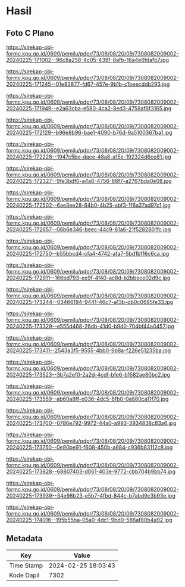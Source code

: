 # Hasil

## Foto C Plano

https://sirekap-obj-formc.kpu.go.id/0609/pemilu/pdpr/73/08/08/20/09/7308082009002-20240225-171002--96c8a258-4c05-4391-8afb-16a4e6fdafb7.jpg

https://sirekap-obj-formc.kpu.go.id/0609/pemilu/pdpr/73/08/08/20/09/7308082009002-20240225-171245--01e83877-fd67-457e-9b1b-c1beecddb293.jpg

https://sirekap-obj-formc.kpu.go.id/0609/pemilu/pdpr/73/08/08/20/09/7308082009002-20240225-171949--e2a63cba-e580-4ca2-8ed3-4758af6f3165.jpg

https://sirekap-obj-formc.kpu.go.id/0609/pemilu/pdpr/73/08/08/20/09/7308082009002-20240225-172129--b96e8b96-bae1-4090-b76d-9a5100367ba1.jpg

https://sirekap-obj-formc.kpu.go.id/0609/pemilu/pdpr/73/08/08/20/09/7308082009002-20240225-172228--1947c5be-dace-48a8-a15e-192324d6ce81.jpg

https://sirekap-obj-formc.kpu.go.id/0609/pemilu/pdpr/73/08/08/20/09/7308082009002-20240225-172327--9fe3bdf0-a4a6-4756-86f7-a2767bda0e08.jpg

https://sirekap-obj-formc.kpu.go.id/0609/pemilu/pdpr/73/08/08/20/09/7308082009002-20240225-172502--6ae3ee28-64b0-4b25-abf3-1f6a37ad97c1.jpg

https://sirekap-obj-formc.kpu.go.id/0609/pemilu/pdpr/73/08/08/20/09/7308082009002-20240225-172657--06b6e346-beec-44c9-81a6-21f5282801fc.jpg

https://sirekap-obj-formc.kpu.go.id/0609/pemilu/pdpr/73/08/08/20/09/7308082009002-20240225-172750--b55bbcd4-cfa4-4742-afa7-5bd1bf16c6ca.jpg

https://sirekap-obj-formc.kpu.go.id/0609/pemilu/pdpr/73/08/08/20/09/7308082009002-20240225-172911--166bd793-ee9f-4f40-ac8d-b2bbece02d9c.jpg

https://sirekap-obj-formc.kpu.go.id/0609/pemilu/pdpr/73/08/08/20/09/7308082009002-20240225-173244--03466194-9441-46c7-a13b-db0c0695fe33.jpg

https://sirekap-obj-formc.kpu.go.id/0609/pemilu/pdpr/73/08/08/20/09/7308082009002-20240225-173329--e555d468-26db-41d0-b9d0-704bf44a0457.jpg

https://sirekap-obj-formc.kpu.go.id/0609/pemilu/pdpr/73/08/08/20/09/7308082009002-20240225-173411--2543a3f5-9555-4bb0-9b8a-f226e51235ba.jpg

https://sirekap-obj-formc.kpu.go.id/0609/pemilu/pdpr/73/08/08/20/09/7308082009002-20240225-173523--3b7a2ef0-2a2d-4cdf-bfe6-b1582ae80bc2.jpg

https://sirekap-obj-formc.kpu.go.id/0609/pemilu/pdpr/73/08/08/20/09/7308082009002-20240225-173559--ab60a8ff-e036-4dc5-8fb0-0a880ca11f70.jpg

https://sirekap-obj-formc.kpu.go.id/0609/pemilu/pdpr/73/08/08/20/09/7308082009002-20240225-173700--0786e792-9972-44a0-a993-3934838c83a6.jpg

https://sirekap-obj-formc.kpu.go.id/0609/pemilu/pdpr/73/08/08/20/09/7308082009002-20240225-173750--0e90be91-f608-450b-a884-c936b83112c8.jpg

https://sirekap-obj-formc.kpu.go.id/0609/pemilu/pdpr/73/08/08/20/09/7308082009002-20240225-173828--68807403-d061-403e-9772-cbb704b9bb74.jpg

https://sirekap-obj-formc.kpu.go.id/0609/pemilu/pdpr/73/08/08/20/09/7308082009002-20240225-173939--34e98b23-e5b7-4fbd-844c-b7abd9c3b93e.jpg

https://sirekap-obj-formc.kpu.go.id/0609/pemilu/pdpr/73/08/08/20/09/7308082009002-20240225-174016--195b55ba-05a0-4dc1-9bd0-586af80b4a92.jpg


## Metadata

| Key        | Value               |
| ---------- | ------------------- |
| Time Stamp | 2024-02-25 18:03:43 |
| Kode Dapil | 7302                |



